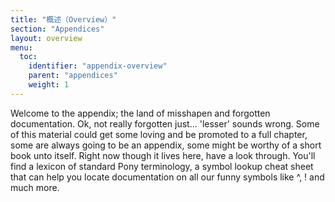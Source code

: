 ```yaml
---
title: "概述（Overview）"
section: "Appendices"
layout: overview
menu:
  toc:
    identifier: "appendix-overview"
    parent: "appendices"
    weight: 1
---
```


Welcome to the appendix; the land of misshapen and forgotten documentation. Ok, not really forgotten just... 'lesser' sounds wrong. Some of this material could get some loving and be promoted to a full chapter, some are always going to be an appendix, some might be worthy of a short book unto itself. Right now though it lives here, have a look through. You'll find a lexicon of standard Pony terminology, a symbol lookup cheat sheet that can help you locate documentation on all our funny symbols like ^, ! and much more.
